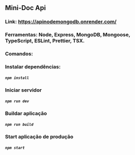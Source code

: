## Mini-Doc Api

### Link: https://apinodemongodb.onrender.com/

### Ferramentas: Node, Express, MongoDB, Mongoose, TypeScript, ESLint, Prettier, TSX.


### Comandos:

### Instalar dependências:
  ##### ```npm install```

### Iniciar servidor
  ##### ```npm run dev```

### Buildar aplicação
  ##### ```npm run build```

### Start aplicação de produção
  ##### ```npm start```

